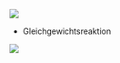 ![](Pasted%20image%2020250411083703.png)
- Gleichgewichtsreaktion

![](Pasted%20image%2020250411083912.png)
